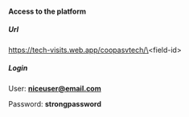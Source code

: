 #### Access to the platform

##### Url

https://tech-visits.web.app/coopasvtech/\<field-id\>

##### Login

User: **niceuser@email.com**

Password: **strongpassword**
